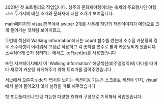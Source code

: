 2021년 첫 포트폴리오 작업입니다.
청주의 문화재야행이라는 축제의 주요행사인 야행코스 두가지에 대한 소개와
문화재에 대한 소개가 보여집니다.

main페이지의 visual영역에서 swiper 2개를 사용해 하단의 작은이미지가 메인으로 크게 들어가는 것처럼 보이게했고,

두번째 섹션의 Walking information에서는 count 함수를 썼는데
소수점 카운팅의 경우 소수리셋이 어려워서 고정값 적용하고 각 숫자를 변수로 받아 카운팅되게 했습니다
소수점아래 숫자 정리하는 메서드 .toFixed(n)를 사용했습니다

또한 서브페이지에서 이 'Walking information' 해당섹션(비주얼영역)에 다다를 때마다 새로이 카운팅 되게해주기 위해
트리거를 걸어주었습니다

서브에서 오른쪽 side의 탭처럼 보이는 섹션이동 기능은 스크롤로 섹션을 인지, visual에서 불이 들어오지 않게 설정을 따로 해주었습니다

첫 포트폴리오니 만큼 가능한 다양한 효과와 구성으로 기획해서 작업했습니다. 
